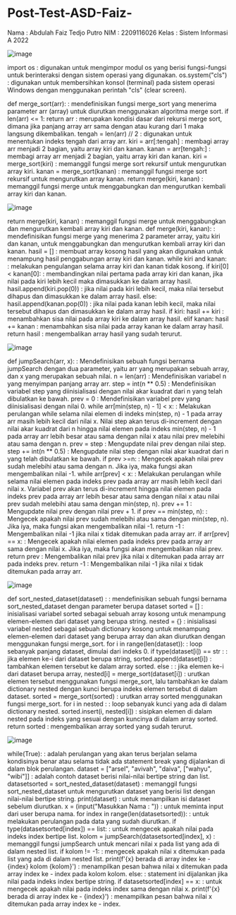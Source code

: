 # Post-Test-ASD-Faiz-

Nama  : Abdulah Faiz Tedjo Putro
NIM   : 2209116026
Kelas : Sistem Informasi A 2022

![image](https://user-images.githubusercontent.com/121870536/224312914-574df8c1-c473-4d6d-acb6-764ac1ec266a.png)

import os : digunakan untuk mengimpor modul os yang berisi fungsi-fungsi untuk berinteraksi dengan sistem operasi yang digunakan.
os.system("cls")  : digunakan untuk membersihkan konsol (terminal) pada sistem operasi Windows dengan menggunakan perintah "cls" (clear screen).

def merge_sort(arr):    : mendefinisikan fungsi merge_sort yang menerima parameter arr (array) untuk diurutkan menggunakan algoritma merge sort.
if len(arr) <= 1: return arr  : merupakan kondisi dasar dari rekursi merge sort, dimana jika panjang array arr sama dengan atau kurang dari 1 maka langsung dikembalikan.
tengah = len(arr) // 2    : digunakan untuk menentukan indeks tengah dari array arr.
kiri = arr[:tengah]   : membagi array arr menjadi 2 bagian, yaitu array kiri dan kanan.
kanan = arr[tengah:]    : membagi array arr menjadi 2 bagian, yaitu array kiri dan kanan.
kiri = merge_sort(kiri)   : memanggil fungsi merge sort rekursif untuk mengurutkan array kiri.
kanan = merge_sort(kanan)   : memanggil fungsi merge sort rekursif untuk mengurutkan array kanan.
return merge(kiri, kanan)   : memanggil fungsi merge untuk menggabungkan dan mengurutkan kembali array kiri dan kanan.

![image](https://user-images.githubusercontent.com/121870536/224314470-fd159b68-3cf6-4423-afbf-639881e863a6.png)

return merge(kiri, kanan)   : memanggil fungsi merge untuk menggabungkan dan mengurutkan kembali array kiri dan kanan.
def merge(kiri, kanan):   : mendefinisikan fungsi merge yang menerima 2 parameter array, yaitu kiri dan kanan, untuk menggabungkan dan mengurutkan kembali array kiri dan kanan.
hasil = []    : membuat array kosong hasil yang akan digunakan untuk menampung hasil penggabungan array kiri dan kanan.
while kiri and kanan:   : melakukan pengulangan selama array kiri dan kanan tidak kosong.
if kiri[0] < kanan[0]:    : membandingkan nilai pertama pada array kiri dan kanan, jika nilai pada kiri lebih kecil maka dimasukkan ke dalam array hasil.
hasil.append(kiri.pop(0))   : jika nilai pada kiri lebih kecil, maka nilai tersebut dihapus dan dimasukkan ke dalam array hasil.
else: hasil.append(kanan.pop(0))    : jika nilai pada kanan lebih kecil, maka nilai tersebut dihapus dan dimasukkan ke dalam array hasil.
if kiri: hasil += kiri    : menambahkan sisa nilai pada array kiri ke dalam array hasil.
elif kanan: hasil += kanan    : menambahkan sisa nilai pada array kanan ke dalam array hasil.
return hasil    : mengembalikan array hasil yang sudah terurut.

![image](https://user-images.githubusercontent.com/121870536/224314982-4620b58e-f691-4011-b761-377c23c135e4.png)

def jumpSearch(arr, x):  : Mendefinisikan sebuah fungsi bernama jumpSearch dengan dua parameter, yaitu arr yang merupakan sebuah array, dan x yang merupakan sebuah nilai.
n = len(arr)  : Mendefinisikan variabel n yang menyimpan panjang array arr.
step = int(n ** 0.5)  : Mendefinisikan variabel step yang diinisialisasi dengan nilai akar kuadrat dari n yang telah dibulatkan ke bawah.
prev = 0  : Mendefinisikan variabel prev yang diinisialisasi dengan nilai 0.
while arr[min(step, n) - 1] < x:  : Melakukan perulangan while selama nilai elemen di indeks min(step, n) - 1 pada array arr masih lebih kecil dari nilai x. Nilai step akan terus di-increment dengan nilai akar kuadrat dari n hingga nilai elemen pada indeks min(step, n) - 1 pada array arr lebih besar atau sama dengan nilai x atau nilai prev melebihi atau sama dengan n.
prev = step : Mengupdate nilai prev dengan nilai step.
step += int(n ** 0.5)   : Mengupdate nilai step dengan nilai akar kuadrat dari n yang telah dibulatkan ke bawah.
if prev >=n:  : Mengecek apakah nilai prev sudah melebihi atau sama dengan n. Jika iya, maka fungsi akan mengembalikan nilai -1.
while arr[prev] < x:  : Melakukan perulangan while selama nilai elemen pada indeks prev pada array arr masih lebih kecil dari nilai x. Variabel prev akan terus di-increment hingga nilai elemen pada indeks prev pada array arr lebih besar atau sama dengan nilai x atau nilai prev sudah melebihi atau sama dengan min(step, n).
prev += 1 : Mengupdate nilai prev dengan nilai prev + 1.
if prev == min(step, n):  : Mengecek apakah nilai prev sudah melebihi atau sama dengan min(step, n). Jika iya, maka fungsi akan mengembalikan nilai -1.
return -1   : Mengembalikan nilai -1 jika nilai x tidak ditemukan pada array arr.
if arr[prev] == x:  : Mengecek apakah nilai elemen pada indeks prev pada array arr sama dengan nilai x. Jika iya, maka fungsi akan mengembalikan nilai prev.
return prev   : Mengembalikan nilai prev jika nilai x ditemukan pada array arr pada indeks prev.
return -1   : Mengembalikan nilai -1 jika nilai x tidak ditemukan pada array arr.

![image](https://user-images.githubusercontent.com/121870536/224316860-0db9a3fe-5df7-4b0b-8332-b51bde26f257.png)

def sort_nested_dataset(dataset) :  : mendefinisikan sebuah fungsi bernama sort_nested_dataset dengan parameter berupa dataset
sorted = []   : inisialisasi variabel sorted sebagai sebuah array kosong untuk menampung elemen-elemen dari dataset yang berupa string.
nested = {}   : inisialisasi variabel nested sebagai sebuah dictionary kosong untuk menampung elemen-elemen dari dataset yang berupa array dan akan diurutkan dengan menggunakan fungsi merge_sort.
for i in range(len(dataset)):   : loop sebanyak panjang dataset, dimulai dari indeks 0.
if type(dataset[i]) == str :    : jika elemen ke-i dari dataset berupa string,
sorted.append(dataset[i])   : tambahkan elemen tersebut ke dalam array sorted.
else :    : jika elemen ke-i dari dataset berupa array,
nested[i] = merge_sort(dataset[i])    : urutkan elemen tersebut menggunakan fungsi merge_sort, lalu tambahkan ke dalam dictionary nested dengan kunci berupa indeks elemen tersebut di dalam dataset.
sorted = merge_sort(sorted)   : urutkan array sorted menggunakan fungsi merge_sort.
for i in nested :   : loop sebanyak kunci yang ada di dalam dictionary nested.
sorted.insert(i, nested[i])   : sisipkan elemen di dalam nested pada indeks yang sesuai dengan kuncinya di dalam array sorted.
return sorted   : mengembalikan array sorted yang sudah terurut.

![image](https://user-images.githubusercontent.com/121870536/224317414-7afdf6ae-35b8-4415-b01d-890dbf74c268.png)

while(True):  : adalah perulangan yang akan terus berjalan selama kondisinya benar atau selama tidak ada statement break yang dijalankan di dalam blok perulangan.
dataset = ["arsel", "avivah", "daiva", ["wahyu", "wibi"]]   : adalah contoh dataset berisi nilai-nilai bertipe string dan list.
datasetsorted = sort_nested_dataset(dataset)  : memanggil fungsi sort_nested_dataset untuk mengurutkan dataset yang berisi list dengan nilai-nilai bertipe string.
print(dataset)  : untuk menampilkan isi dataset sebelum diurutkan.
x = (input("Masukkan Nama : "))   : untuk meminta input dari user berupa nama.
for index in range(len(datasetsorted)):   : untuk melakukan perulangan pada data yang sudah diurutkan.
if type(datasetsorted[index]) == list:  : untuk mengecek apakah nilai pada indeks index bertipe list.
kolom = jumpSearch(datasetsorted[index], x)   : memanggil fungsi jumpSearch untuk mencari nilai x pada list yang ada di dalam nested list.
if kolom != -1:   : mengecek apakah nilai x ditemukan pada list yang ada di dalam nested list.
print(f'{x} berada di array index ke - {index} kolom {kolom}')  : menampilkan pesan bahwa nilai x ditemukan pada array index ke - index pada kolom kolom.
else:   : statement ini dijalankan jika nilai pada indeks index bertipe string.
if datasetsorted[index] == x:   : untuk mengecek apakah nilai pada indeks index sama dengan nilai x.
print(f'{x} berada di array index ke - {index}')  : menampilkan pesan bahwa nilai x ditemukan pada array index ke - index.
